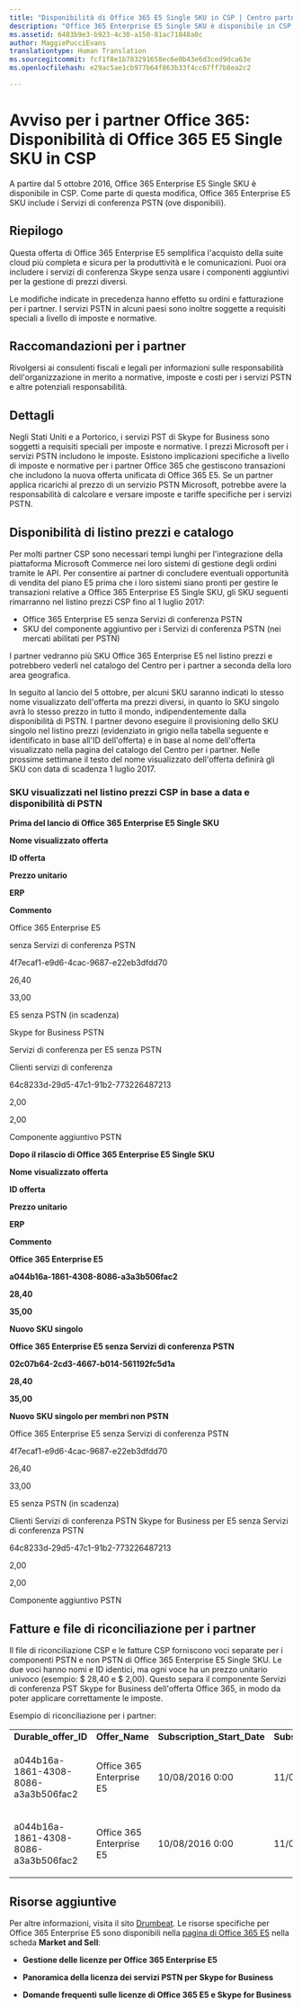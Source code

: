 ```yaml
---
title: "Disponibilità di Office 365 E5 Single SKU in CSP | Centro partner"
description: "Office 365 Enterprise E5 Single SKU è disponibile in CSP e include i Servizi di conferenza PSTN."
ms.assetid: 6483b9e3-b923-4c30-a150-81ac71848a0c
author: MaggiePucciEvans
translationtype: Human Translation
ms.sourcegitcommit: fcf1f8e1b783291658ec6e0b43e6d3ced9dca63e
ms.openlocfilehash: e29ac5ae1cb977b64f863b33f4cc67ff7b8ea2c2

---
```


# Avviso per i partner Office 365: Disponibilità di Office 365 E5 Single SKU in CSP


A partire dal 5 ottobre 2016, Office 365 Enterprise E5 Single SKU è disponibile in CSP. Come parte di questa modifica, Office 365 Enterprise E5 SKU include i Servizi di conferenza PSTN (ove disponibili).

## Riepilogo


Questa offerta di Office 365 Enterprise E5 semplifica l'acquisto della suite cloud più completa e sicura per la produttività e le comunicazioni. Puoi ora includere i servizi di conferenza Skype senza usare i componenti aggiuntivi per la gestione di prezzi diversi.

Le modifiche indicate in precedenza hanno effetto su ordini e fatturazione per i partner. I servizi PSTN in alcuni paesi sono inoltre soggette a requisiti speciali a livello di imposte e normative.

## Raccomandazioni per i partner


Rivolgersi ai consulenti fiscali e legali per informazioni sulle responsabilità dell'organizzazione in merito a normative, imposte e costi per i servizi PSTN e altre potenziali responsabilità.

## Dettagli


Negli Stati Uniti e a Portorico, i servizi PST di Skype for Business sono soggetti a requisiti speciali per imposte e normative. I prezzi Microsoft per i servizi PSTN includono le imposte. Esistono implicazioni specifiche a livello di imposte e normative per i partner Office 365 che gestiscono transazioni che includono la nuova offerta unificata di Office 365 E5. Se un partner applica ricarichi al prezzo di un servizio PSTN Microsoft, potrebbe avere la responsabilità di calcolare e versare imposte e tariffe specifiche per i servizi PSTN.

## Disponibilità di listino prezzi e catalogo


Per molti partner CSP sono necessari tempi lunghi per l'integrazione della piattaforma Microsoft Commerce nei loro sistemi di gestione degli ordini tramite le API. Per consentire ai partner di concludere eventuali opportunità di vendita del piano E5 prima che i loro sistemi siano pronti per gestire le transazioni relative a Office 365 Enterprise E5 Single SKU, gli SKU seguenti rimarranno nel listino prezzi CSP fino al 1 luglio 2017:

-   Office 365 Enterprise E5 senza Servizi di conferenza PSTN
-   SKU del componente aggiuntivo per i Servizi di conferenza PSTN (nei mercati abilitati per PSTN)

I partner vedranno più SKU Office 365 Enterprise E5 nel listino prezzi e potrebbero vederli nel catalogo del Centro per i partner a seconda della loro area geografica.

In seguito al lancio del 5 ottobre, per alcuni SKU saranno indicati lo stesso nome visualizzato dell'offerta ma prezzi diversi, in quanto lo SKU singolo avrà lo stesso prezzo in tutto il mondo, indipendentemente dalla disponibilità di PSTN. I partner devono eseguire il provisioning dello SKU singolo nel listino prezzi (evidenziato in grigio nella tabella seguente e identificato in base all'ID dell'offerta) e in base al nome dell'offerta visualizzato nella pagina del catalogo del Centro per i partner. Nelle prossime settimane il testo del nome visualizzato dell'offerta definirà gli SKU con data di scadenza 1 luglio 2017.

### SKU visualizzati nel listino prezzi CSP in base a data e disponibilità di PSTN

**Prima del lancio di Office 365 Enterprise E5 Single SKU**

**Nome visualizzato offerta**

**ID offerta**

**Prezzo unitario**

**ERP**

**Commento**

Office 365 Enterprise E5

senza Servizi di conferenza PSTN

4f7ecaf1-e9d6-4cac-9687-e22eb3dfdd70

26,40

33,00

E5 senza PSTN (in scadenza)

Skype for Business PSTN

Servizi di conferenza per E5 senza PSTN

Clienti servizi di conferenza

64c8233d-29d5-47c1-91b2-773226487213

2,00

2,00

Componente aggiuntivo PSTN

 

**Dopo il rilascio di Office 365 Enterprise E5 Single SKU**

**Nome visualizzato offerta**

**ID offerta**

**Prezzo unitario**

**ERP**

**Commento**

**Office 365 Enterprise E5**

**a044b16a-1861-4308-8086-a3a3b506fac2**

**28,40**

**35,00**

**Nuovo SKU singolo**

**Office 365 Enterprise E5 senza Servizi di conferenza PSTN**

**02c07b64-2cd3-4667-b014-561192fc5d1a**

**28,40**

**35,00**

**Nuovo SKU singolo per membri non PSTN**

Office 365 Enterprise E5 senza Servizi di conferenza PSTN

4f7ecaf1-e9d6-4cac-9687-e22eb3dfdd70

26,40

33,00

E5 senza PSTN (in scadenza)

Clienti Servizi di conferenza PSTN Skype for Business per E5 senza Servizi di conferenza PSTN

64c8233d-29d5-47c1-91b2-773226487213

2,00

2,00

Componente aggiuntivo PSTN

 

## <a href="" id="invoices-and-partner-reconciliation-files-"></a>Fatture e file di riconciliazione per i partner


Il file di riconciliazione CSP e le fatture CSP forniscono voci separate per i componenti PSTN e non PSTN di Office 365 Enterprise E5 Single SKU. Le due voci hanno nomi e ID identici, ma ogni voce ha un prezzo unitario univoco (esempio: $ 28,40 e $ 2,00). Questo separa il componente Servizi di conferenza PST Skype for Business dell'offerta Office 365, in modo da poter applicare correttamente le imposte.

Esempio di riconciliazione per i partner:

<table>
<colgroup>
<col width="12%" />
<col width="12%" />
<col width="12%" />
<col width="12%" />
<col width="12%" />
<col width="12%" />
<col width="12%" />
<col width="12%" />
</colgroup>
<tbody>
<tr class="odd">
<td><strong>Durable_offer_ID</strong></td>
<td><strong>Offer_Name</strong></td>
<td><strong>Subscription_Start_Date</strong></td>
<td><strong>Subscription_End_Date</strong></td>
<td><strong>Charge_Start_Date</strong></td>
<td><strong>Charge_End_Date</strong></td>
<td><strong>Charge_Type</strong></td>
<td><strong>Unit_Price</strong></td>
</tr>
<tr class="even">
<td><p>a044b16a-1861-4308-8086-a3a3b506fac2</p></td>
<td><p>Office 365 Enterprise E5</p></td>
<td><p>10/08/2016 0:00</p></td>
<td><p>11/08/2016 0:00</p></td>
<td><p>11/08/2016 0:00</p></td>
<td><p>10/09/2016 0:00</p></td>
<td><p>Tariffa periodica</p></td>
<td><p>28,40</p></td>
</tr>
<tr class="odd">
<td><p>a044b16a-1861-4308-8086-a3a3b506fac2</p></td>
<td><p>Office 365 Enterprise E5</p></td>
<td><p>10/08/2016 0:00</p></td>
<td><p>11/08/2016 0:00</p></td>
<td><p>11/08/2016 0:00</p></td>
<td><p>10/09/2016 0:00</p></td>
<td><p>Tariffa periodica</p></td>
<td><p>2,00</p></td>
</tr>
</tbody>
</table>

 

## Risorse aggiuntive


Per altre informazioni, visita il sito [Drumbeat](https://drumbeat.office.com/Pages/home2016.aspx). Le risorse specifiche per Office 365 Enterprise E5 sono disponibili nella [pagina di Office 365 E5](https://drumbeat.office.com/partner/pages/e5.aspx) nella scheda **Market and Sell**:

-   **Gestione delle licenze per Office 365 Enterprise E5**

-   **Panoramica della licenza dei servizi PSTN per Skype for Business**

-   **Domande frequenti sulle licenze di Office 365 E5 e Skype for Business**

 

 






<!--HONumber=Nov16_HO4-->


